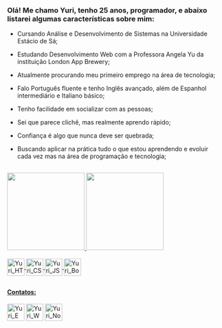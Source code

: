 ### Olá! Me chamo Yuri, tenho 25 anos, programador, e abaixo listarei algumas características sobre mim:

- Cursando Análise e Desenvolvimento de Sistemas na Universidade Estácio de Sá;
- Estudando Desenvolvimento Web com a Professora Angela Yu da instituição London App Brewery;
- Atualmente procurando meu primeiro emprego na área de tecnologia;
- Falo Português fluente e tenho Inglês avançado, além de Espanhol intermediário e Italiano básico;
- Tenho facilidade em socializar com as pessoas;
- Sei que parece clichê, mas realmente aprendo rápido;
- Confiança é algo que nunca deve ser quebrada;
- Buscando aplicar na prática tudo o que estou aprendendo e evoluir cada vez mas na área de programação e tecnologia;

    ##

<div>
    <a href="https://github.com/Y-K-O-G?tab=repositories"/>
    <img height="180em" src="https://github-readme-stats.vercel.app/api?username=Y-K-O-G&show_icons=true&theme=codeSTACKr&include_all_commits=true&count_private=true"/>
    <img height="180em" src="https://github-readme-stats.vercel.app/api/top-langs/?username=Y-K-O-G&langs_count=10&layout=compact&theme=codeSTACKr"/>
</div>

<div style="display: inline_block"><br>
    <img align="center" alt="Yuri_HTML" height="40" src="https://img.shields.io/badge/HTML5-E34F26?style=for-the-badge&logo=html5&logoColor=white"/>
    <img align="center" alt="Yuri_CSS" height="40" src="https://img.shields.io/badge/CSS3-1572B6?style=for-the-badge&logo=css3&logoColor=white"/>
    <img align="center" alt="Yuri_JS" height="40" src="https://img.shields.io/badge/JavaScript-323330?style=for-the-badge&logo=javascript&logoColor=F7DF1E"/>
    <img align="center" alt="Yuri_Bootstrap" height="40" src="https://img.shields.io/badge/Bootstrap-563D7C?style=for-the-badge&logo=bootstrap&logoColor=white"/>
</div>

   ##

#### Contatos:

<div>
    <a href="mailto:work.yuri@hotmail.com" target"_blank"><img align="center" alt="Yuri_Email" height="40" src="https://img.shields.io/badge/Microsoft_Outlook-0078D4?style=for-the-badge&logo=microsoft-outlook&logoColor=white" target"_blank"/></a>
    <a href="https://wa.me/+5522988133968" target"_blank"><img align="center" alt="Yuri_WhatsApp" height="40" src="https://img.shields.io/badge/WhatsApp-25D366?style=for-the-badge&logo=whatsapp&logoColor=white" target"_blank"/></a>
    <a href="https://y-k-o-g.notion.site/Web-Dev-a56ba0d2dab9426593a66533f083f159?pvs=4" target"_blank"><img align="center" alt="Yuri_Notion" height="40" src="https://img.shields.io/badge/Notion-000000?style=for-the-badge&logo=notion&logoColor=white" target"_blank"/></a>
</div>
